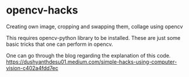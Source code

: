 # opencv-hacks
Creating own image, cropping and swapping them, collage using opencv

This requires opencv-python library to be installed.
These are just some basic tricks that one can perform in opencv. 


One can go through the blog regarding the explanation of this code.
https://dushyanthdesu01.medium.com/simple-hacks-using-computer-vision-c402a4fdd7ec
